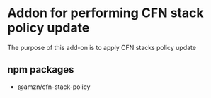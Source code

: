 # Addon for performing CFN stack policy update

The purpose of this add-on is to apply CFN stacks policy update

## npm packages

- @amzn/cfn-stack-policy
